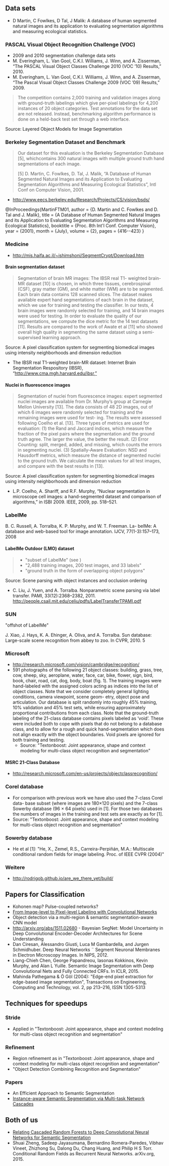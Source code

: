 ## Data sets

* D Martin, C Fowlkes, D Tal, J Malik: A database of human segmented natural
  images and its application to evaluating segmentation algorithms and
  measuring ecological statistics.

### PASCAL Visual Object Recognition Challenge (VOC)
* 2009 and 2010 segmentation challenge data sets
* M. Everingham, L. Van Gool, C.K.I. Williams, J. Winn, and A. Zisserman, “The
  PASCAL Visual Object Classes Challenge 2010 (VOC ’10) Results,” 2010.
* M. Everingham, L. Van Gool, C.K.I. Williams, J. Winn, and A. Zisserman, “The
  Pascal Visual Object Classes Challenge 2009 (VOC ’09) Results,” 2009.

> The competition contains 2,000 training and validation images along with
> ground-truth labelings which give per-pixel labelings for 4,200 instances of
> 20 object categories. Test annotations for the data set are not released.
> Instead, benchmarking algorithm performance is done on a held-back test set
> through a web interface.

Source: Layered Object Models for Image Segmentation


### Berkeley Segmentation Dataset and Benchmark
> Our dataset for this evaluation is the Berkeley Segmentation Database [5],
> whichcontains 300 natural images with multiple ground truth hand
> segmentations of each image.
>
> [5] D. Martin, C. Fowlkes, D. Tal, J. Malik, “A Database of Human Segmented
> Natural Images and its Application to Evaluating Segmentation Algorithms and
> Measuring Ecological Statistics”, Intl Conf on Computer Vision, 2001.

* http://www.eecs.berkeley.edu/Research/Projects/CS/vision/bsds/

@InProceedings{MartinFTM01,
  author = {D. Martin and C. Fowlkes and D. Tal and J. Malik},
  title = {A Database of Human Segmented Natural Images and its
           Application to Evaluating Segmentation Algorithms and
           Measuring Ecological Statistics},
  booktitle = {Proc. 8th Int'l Conf. Computer Vision},
  year = {2001},
  month = {July},
  volume = {2},
  pages = {416--423}
}


### Medicine

*  http://mis.haifa.ac.il/~ishimshoni/SegmentCrypt/Download.htm


#### Brain segmentation dataset

> Segmentation of brain MR images: The IBSR real T1- weighted brain-MR dataset
[10] is chosen, in which three tissues, cerebrospinal (CSF), gray matter (GM),
and white matter (WM) are to be segmented. Each brain data contains 128 scanned
slices. The dataset makes available expert hand segmentations of each brain in
the dataset, which we use for training and testing the classifier. In our
tests, 4 brain images were randomly selected for training, and 14 brain images
were used for testing. In order to evaluate the quality of our segmentations,
we compute the dice metric for the 14 test datasets [11]. Results are compared
to the work of Awate et al [11] who showed overall high quality in segmenting
the same dataset using a semi-supervised learning approach.

Source: A pixel classification system for segmenting biomedical images using
        intensity neighborhoods and dimension reduction

* The IBSR real T1-weighted brain-MR dataset: Internet Brain Segmentation
  Respository (IBSR), “http://www.cma.mgh.harvard.edu/ibsr,”


#### Nuclei in fluorescence images

> Segmentation of nuclei from fluorescence images: expert segmented nuclei
images are available from Dr. Murphy’s group at Carnegie Mellon University
[13]. The data consists of 48 2D images, out of which 6 images were randomly
selected for training and the remaining images were used for test- ing. The
results were assessed following Coelho et al. [13]. Three types of metrics are
used for evaluation: (1) the Rand and Jaccard indices, which measure the
fraction of the pixel pairs where the segmentation and the ground truth agree.
The larger the value, the better the result. (2) Error Counting: split, merged,
added, and missing, which counts the errors in segmenting nuclei. (3)
Spatially-Aware Evaluation: NSD and Hausdorff metrics, which measure the
distance of segmented nuclei to the ground truth. We calculate the mean values
for all test images, and compare with the best results in [13].

Source: A pixel classification system for segmenting biomedical images using
        intensity neighborhoods and dimension reduction

* L.P. Coelho, A. Shariff, and R.F. Murphy, “Nuclear segmentation in microscope
  cell images: a hand-segmented dataset and comparison of algorithms,” in ISBI
  2009. IEEE, 2009, pp. 518–521.


### LabelMe

B. C. Russell, A. Torralba, K. P. Murphy, and W. T. Freeman. La-
belMe: A database and web-based tool for image annotation. IJCV,
77(1-3):157–173, 2008

#### LabelMe Outdoor (LMO) dataset

> * "subset of LabelMe" (see )
> * "2,488 training images, 200 test images, and 33 labels"
> * "ground truth in the form of overlapping object polygons"

Source: Scene parsing with object instances and occlusion ordering

* C. Liu, J. Yuen, and A. Torralba. Nonparametric scene parsing via label
  transfer. PAMI, 33(12):2368–2382, 2011. http://people.csail.mit.edu/celiu/pdfs/LabelTransferTPAMI.pdf


### SUN

"offshot of LabelMe"

J. Xiao, J. Hays, K. A. Ehinger, A. Oliva, and A. Torralba. Sun
database: Large-scale scene recognition from abbey to zoo. In
CVPR, 2010. 5


### Microsoft

* http://research.microsoft.com/vision/cambridge/recognition/
* 591 photographs of the following 21 object classes: building, grass, tree,
  cow, sheep, sky, aeroplane, water, face, car, bike, flower, sign, bird, book,
  chair, road, cat, dog, body, boat (fig. 1). The training images were
  hand-labeled with the assigned colors acting as indices into the list of
  object classes. Note that we consider completely general lighting conditions,
  camera viewpoint, scene geom- etry, object pose and articulation. Our
  database is split randomly into roughly 45% training, 10% validation and 45%
  test sets, while ensuring approximately proportional contributions from each
  class. Note that the ground-truth labeling of the 21-class database contains
  pixels labeled as ‘void’. These were included both to cope with pixels that
  do not belong to a database class, and to allow for a rough and quick
  hand-segmentation which does not align exactly with the object boundaries.
  Void pixels are ignored for both training and testing.
  - Source: "Textonboost: Joint appearance, shape and context modeling for
    multi-class object recognition and segmentation"

#### MSRC 21-Class Database
* http://research.microsoft.com/en-us/projects/objectclassrecognition/


### Corel database
* For comparison with previous work we have also used the 7-class Corel data-
  base subset (where images are 180×120 pixels) and the 7-class Sowerby
  database (96 × 64 pixels) used in [1]. For those two databases the numbers of
  images in the training and test sets are exactly as for [1].
* Source: "Textonboost: Joint appearance, shape and context modeling for
  multi-class object recognition and segmentation"


### Sowerby database

* He et al [1]: "He, X., Zemel, R.S., Carreira-Perpiñán, M.A.: Multiscale
  conditional random fields for image labeling. Proc. of IEEE CVPR (2004)"


### Weitere

* http://rodrigob.github.io/are_we_there_yet/build/


## Papers for Classification

* Kohonen map? Pulse-coupled networks?
* [From Image-level to Pixel-level Labeling with Convolutional Networks](http://www.cv-foundation.org/openaccess/content_cvpr_2015/papers/Pinheiro_From_Image-Level_to_2015_CVPR_paper.pdf)
* Object detection via a multi-region & semantic segmentation-aware CNN model
* http://arxiv.org/abs/1511.02680 - Bayesian SegNet: Model Uncertainty in Deep
  Convolutional Encoder-Decoder Architectures for Scene Understanding
* Dan Ciresan, Alessandro Giusti, Luca M Gambardella, and Jurgen Schmidhuber.
  Deep Neural Networks ¨ Segment Neuronal Membranes in Electron Microscopy
  Images. In NIPS, 2012.
* Liang-Chieh Chen, George Papandreou, Iasonas Kokkinos, Kevin Murphy, and Alan
  L Yuille. Semantic Image Segmentation with Deep Convolutional Nets and Fully
  Connected CRFs. In ICLR, 2015.
* Mahinda Pathegama & Ö Göl (2004): "Edge-end pixel extraction for edge-based
  image segmentation", Transactions on Engineering, Computing and Technology,
  vol. 2, pp 213–216, ISSN 1305-5313

## Techniques for speedups

### Stride

* Applied in "Textonboost: Joint appearance, shape and context modeling for
  multi-class object recognition and segmentation"

### Refinement

* Region refinement as in "Textonboost: Joint appearance, shape and context
  modeling for multi-class object recognition and segmentation"
* "Object Detection Combining Recognition and Segmentation"

### Papers

* An Efficient Approach to Semantic Segmentation
* [Instance-aware Semantic Segmentation via Multi-task Network Cascades](http://arxiv.org/pdf/1512.04412.pdf)


## Both of us

* [Relating Cascaded Random Forests to Deep Convolutional Neural Networks for Semantic Segmentation](http://arxiv.org/pdf/1507.07583v1.pdf)
* Shuai Zheng, Sadeep Jayasumana, Bernardino Romera-Paredes, Vibhav Vineet,
  Zhizhong Su, Dalong Du, Chang Huang, and Philip H S Torr. Conditional Random
  Fields as Recurrent Neural Networks. arXiv.org, 2015.